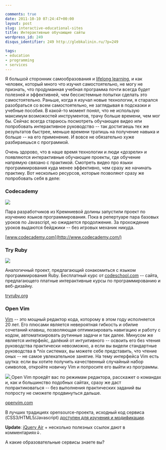 ```yaml
---

comments: true
date: 2011-10-10 07:24:47+00:00
layout: post
slug: interactive-educational-sites
title: Интерактивные обучающие сайты
wordpress_id: 249
disqus_identifier: 249 http://glebkalinin.ru/?p=249

tags:
- education
- programming
- services
---
```


Я большой сторонник самообразования и [lifelong learning](http://en.wikipedia.org/wiki/Lifelong_learning), и как человек, который много что изучил самостоятельно, не могу не признать, что продуманная учебная программа почти всегда будет полезней и эффективней, чем бессистемные попытки сделать это самостоятельно. Раньше, когда я изучал новые технологии, я старался разобраться со всем самостоятельно, не заглядывая в подсказки и учебные пособия. В какой-то момент понял, что не использую максимум возможостей инструментов, трачу больше времени, чем мог бы. Сейчас всегда стараюсь посмотреть обучающее видео или попробовать интерактивное руководство -- так достигаешь тех же результатов быстрее, меньше времени тратишь на получение навыка и больше -- на его применение. И вовсе не обязательно хуже разбираешься с программой.

Очень здорово, что в наше время технологии и люди «дозрели» и появляются интерактивные обучающие проекты, где обучение напрямую связано с практикой. Смотреть видео про языки программирования куда менее эффективно, чем сразу же начинать практику. Вот несколько ресурсов, которые позволяют сразу же попробовать себя в деле:

<!-- more -->



### Codecademy



[![](http://glebkalinin.ru/featured/2011/10/codecademy-500x281.png)](http://www.codecademy.com/)

Пара разработчиков из Кремниевой долины запустили проект по изучению языков программирования. Пока в репертуаре пара базовых уроков по Javascript, но ожидается продолжение. За прохождение уроков выдаются бейджики -- без игровых механик никуда.

[www.codecademy.com](http://www.codecademy.com/)



### Try Ruby



[![](http://glebkalinin.ru/featured/2011/10/tryruby-500x230.png)](http://tryruby.org/)

Аналогичный проект, предлагающий ознакомиться с языком программирования Ruby. Бесплатный курс от [codeschool.com](https://www.codeschool.com/) -- сайта, предлагающего платные интерактивные курсы по программированию и веб-дизайну.

[tryruby.org](http://tryruby.org/)



### Open Vim



[Vim](http://en.wikipedia.org/wiki/Vim_(text_editor)) -- это мощный редактор кода, которому в этом году исполняется 20 лет. Его плюсами является невероятная гибкость и обилие сочетаний клавиш, позволяющая оптимизировать навигацию и работу с кодом, автоматизировать рутинные задачи и так далее. Минусом же является интерфейс, далёкий от интуитивного -- освоить его без чтения руководства практически невозможно, а если вы видели стандартные руководства в *nix системах, вы можете себе представить, что чтение оных -- не самое увлекательное занятие. На тему интерфейса Vim есть шутка: если вы хотите получить качественный случайный набор символов, откройте новичку Vim и попросите его выйти из программы.

[![](http://glebkalinin.ru/featured/2011/10/openvim-500x244.png)
](http://openvim.com/)
Open Vim проедёт вас по режимам редактора, расскажет о командах и, как и большинство подобных сайтах, сразу же даст попрактиковаться -- без выполнения практических заданий вы попросту не сможете 
продвинуться дальше.

[openvim.com](http://openvim.com/)



В лучших традициях opensource-проекта, исходный код сервиса (CSS3/HTML5/Javascript) [доступен для изучения и модификации](https://bitbucket.org/egaga/open-vim/wiki/Home).



**Update**: [jQuery Air](http://jqueryair.com/) + несколько полезных ссылок дают в комментариях↓.

А какие образовательные сервисы знаете вы?
